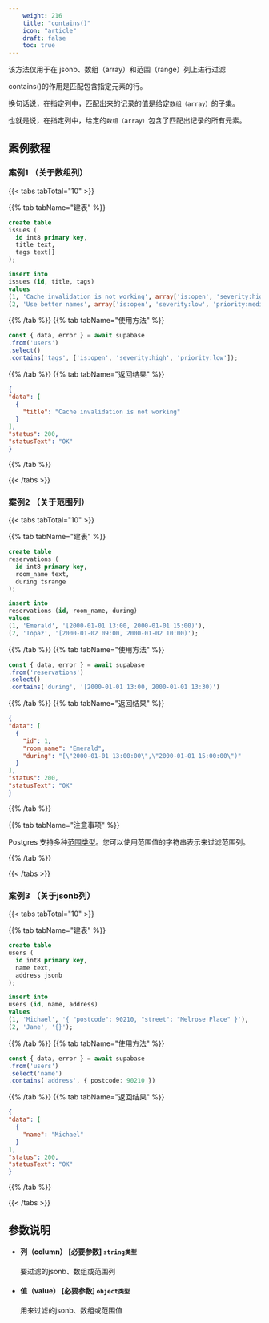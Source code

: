 ```yaml
---
    weight: 216
    title: "contains()"
    icon: "article"
    draft: false
    toc: true
---
```



该方法仅用于在 jsonb、数组（array）和范围（range）列上进行过滤

contains()的作用是匹配包含指定元素的行。

换句话说，在指定列中，匹配出来的记录的值是给定`数组（array）`的子集。

也就是说，在指定列中，给定的`数组（array）`包含了匹配出记录的所有元素。



## 案例教程

### 案例1 （关于数组列）

{{< tabs tabTotal="10" >}}
 
{{% tab tabName="建表" %}}



  ```sql
create table
  issues (
    id int8 primary key,
    title text,
    tags text[]
  );

insert into
  issues (id, title, tags)
values
  (1, 'Cache invalidation is not working', array['is:open', 'severity:high', 'priority:low']),
  (2, 'Use better names', array['is:open', 'severity:low', 'priority:medium']);

  ```



{{% /tab %}}
{{% tab tabName="使用方法" %}}



  ```ts
const { data, error } = await supabase
  .from('users')
  .select()
  .contains('tags', ['is:open', 'severity:high', 'priority:low']);  
  ```



{{% /tab %}}
{{% tab tabName="返回结果" %}}



  ```json
{
  "data": [
    {
      "title": "Cache invalidation is not working"
    }
  ],
  "status": 200,
  "statusText": "OK"
}

  ```



{{% /tab %}}


{{< /tabs >}}

### 案例2 （关于范围列）


{{< tabs tabTotal="10" >}}
 
{{% tab tabName="建表" %}}



  ```sql
create table
  reservations (
    id int8 primary key,
    room_name text,
    during tsrange
  );

insert into
  reservations (id, room_name, during)
values
  (1, 'Emerald', '[2000-01-01 13:00, 2000-01-01 15:00)'),
  (2, 'Topaz', '[2000-01-02 09:00, 2000-01-02 10:00)');

  ```



{{% /tab %}}
{{% tab tabName="使用方法" %}}



  ```ts
const { data, error } = await supabase
  .from('reservations')
  .select()
  .contains('during', '[2000-01-01 13:00, 2000-01-01 13:30)')
  ```



{{% /tab %}}
{{% tab tabName="返回结果" %}}



  ```json
{
  "data": [
    {
      "id": 1,
      "room_name": "Emerald",
      "during": "[\"2000-01-01 13:00:00\",\"2000-01-01 15:00:00\")"
    }
  ],
  "status": 200,
  "statusText": "OK"
}
  ```



{{% /tab %}}

{{% tab tabName="注意事项" %}}



Postgres 支持多种[范围类型](https://www.postgresql.org/docs/current/rangetypes.html)。您可以使用范围值的字符串表示来过滤范围列。



{{% /tab %}}

{{< /tabs >}}






### 案例3 （关于jsonb列）

{{< tabs tabTotal="10" >}}
 
{{% tab tabName="建表" %}}



  ```sql
create table
  users (
    id int8 primary key,
    name text,
    address jsonb
  );

insert into
  users (id, name, address)
values
  (1, 'Michael', '{ "postcode": 90210, "street": "Melrose Place" }'),
  (2, 'Jane', '{}');
  ```



{{% /tab %}}
{{% tab tabName="使用方法" %}}



  ```ts
const { data, error } = await supabase
  .from('users')
  .select('name')
  .contains('address', { postcode: 90210 })
  ```



{{% /tab %}}
{{% tab tabName="返回结果" %}}



  ```json
{
  "data": [
    {
      "name": "Michael"
    }
  ],
  "status": 200,
  "statusText": "OK"
}
  ```



{{% /tab %}}


{{< /tabs >}}









## 参数说明


<ul className="method-list-group">
  
<li className="method-list-item">
  <h4 className="method-list-item-label">
    <span className="method-list-item-label-name">
      列（column）
    </span>
    <span className="method-list-item-label-badge required">
      [必要参数]
    </span>
    <span className="method-list-item-validation">
      <code>string类型</code>
    </span>
  </h4>
  <div class="method-list-item-description">

要过滤的jsonb、数组或范围列

  </div>
  
</li>


<li className="method-list-item">
  <h4 className="method-list-item-label">
    <span className="method-list-item-label-name">
      值（value）
    </span>
    <span className="method-list-item-label-badge required">
      [必要参数]
    </span>
    <span className="method-list-item-validation">
      <code>object类型</code>
    </span>
  </h4>
  <div class="method-list-item-description">

用来过滤的jsonb、数组或范围值

  </div>
  
</li>

</ul>











